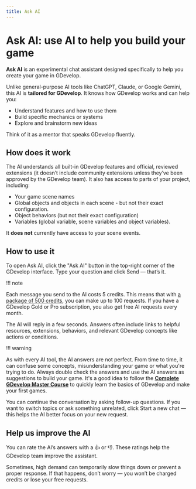 ```yaml
---
title: Ask AI
---
```

# Ask AI: use AI to help you build your game

**Ask AI** is an experimental chat assistant designed specifically to help you create your game in GDevelop.

Unlike general-purpose AI tools like ChatGPT, Claude, or Google Gemini, this AI is **tailored for GDevelop**. It knows how GDevelop works and can help you:

- Understand features and how to use them
- Build specific mechanics or systems
- Explore and brainstorm new ideas

Think of it as a mentor that speaks GDevelop fluently.

## How does it work

The AI understands all built-in GDevelop features and official, reviewed extensions (it doesn’t include community extensions unless they’ve been approved by the GDevelop team). It also has access to parts of your project, including:
- Your game scene names
- Global objects and objects in each scene - but not their exact configuration.
- Object behaviors (but not their exact configuration)
- Variables (global variable, scene variables and object variables).

It **does not** currently have access to your scene events.

## How to use it

To open Ask AI, click the "Ask AI" button in the top-right corner of the GDevelop interface.
Type your question and click Send — that’s it.

!!! note

   Each message you send to the AI costs 5 credits. This means that with [a package of 500 credits](/gdevelop5/interface/profile/credits), you can make up to 100 requests.
   If you have a GDevelop Gold or Pro subscription, you also get free AI requests every month.

The AI will reply in a few seconds. Answers often include links to helpful resources, extensions, behaviors, and relevant GDevelop concepts like actions or conditions.

!!! warning

   As with every AI tool, the AI answers are not perfect. From time to time, it can confuse some concepts, misunderstanding your game or what you're trying to do.
   Always double check the answers and use the AI answers as suggestions to build your game. It's a good idea to follow the **[Complete GDevelop Master Course](https://gdevelop.io/academy)** to quickly learn the basics of GDevelop and make your first games.

You can continue the conversation by asking follow-up questions. If you want to switch topics or ask something unrelated, click Start a new chat — this helps the AI better focus on your new request.

## Help us improve the AI

You can rate the AI’s answers with a 👍 or 👎. These ratings help the GDevelop team improve the assistant.

Sometimes, high demand can temporarily slow things down or prevent a proper response. If that happens, don’t worry — you won’t be charged credits or lose your free requests.
